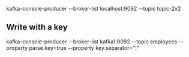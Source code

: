 kafka-console-producer --broker-list localhost:9092 --topic topic-2x2


## Write with a key
kafka-console-producer --broker-list kafka1:9092 --topic employees --property parse.key=true --property key.separator=":"
